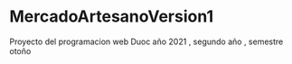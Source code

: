 # MercadoArtesanoVersion1
Proyecto del programacion web Duoc año 2021 , segundo año , semestre otoño
